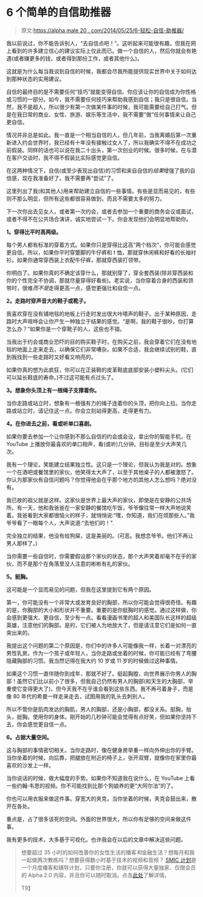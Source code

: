 # 6 个简单的自信助推器

> 原文:[https://alpha male 20 . com/2014/05/25/6-轻松-自信-助推器/](https://alphamale20.com/2014/05/25/6-easy-self-confidence-boosters/)

我以前说过，你不能告诉别人，“去自信点吧！”。这听起来可能很有趣，但我在网上看到的许多建立信心的建议实际上仅此而已。做一个自信的人，然后你就会有艳遇(或者赚更多的钱，或者得到那份工作，或者其他什么)。

这就是为什么每当我谈到自信的时候，我都会尽我所能提供现实世界中关于如何达到那种状态的实用建议。

自信的最终目的是不需要任何“技巧”就能变得自信。你应该让你的自信成为你性格或习惯的一部分。如今，我不需要任何技巧来帮助我感到自信；我只是很自信。当然，我不是超人，所以很少有第一次做某件事的时候，我可能需要给自己打气。但是在我日常的商业、女性、旅游、娱乐等生活中，我不需要“做”任何事情来让自己更自信。

情况并非总是如此。我一直是一个相当自信的人，但几年前，当我离婚后第一次重新进入约会世界时，我已经有十年没有接触过女人了，所以我确实不得不在成功之前假装。同样的话也可以说在我二十出头，第一次创业的时候。很多时候，在与潜在客户交谈时，我不得不假装比实际感觉更自信。

在这两种情况下，自信(或至少表现出自信)的习惯和来自自信的*结果*增强了我的自信感，现在我准备好了。我不需要再“尝试”了。

这里列出了我(和其他人)用来帮助建立自信的一些事情。有些是显而易见的，有些则不那么明显，但所有这些都很容易做到，而且不需要太多的努力。

下一次你出去见女人，或者第一次约会，或者去参加一个重要的商务会议或面试，或者不得不在公共场合演讲，诚实地尝试一下。你会发现他们会明显地帮助你。

**1。穿得比平时高两级。**

每个男人都有标准的穿着方式。如果你只是穿得比这高“两个档次”，你可能会感觉更自信。所以，如果你平时穿蹩脚的牛仔裤和 t 恤，那就穿休闲裤和好看的长袖衬衫。如果你通常穿西装上衣配牛仔裤，那就穿西装打领带。

你明白了。如果你真的不确定该穿什么，那就别穿了，穿全套西装(除非穿西装和你的个性完全不协调，那就尽量穿得好看些)。老实说，当你穿着合身的西装和领带时，很难*而不是*走得更高一点，感觉更强壮和自信一点。

**2。走路时穿声音大的鞋子或靴子。**

我喜欢穿在没有铺地毯的地板上行走时发出很大咔嗒声的鞋子。出于某种原因，走路时大声喧哗会让你产生一种独立于结果的感觉。“是啊，我的鞋子很吵。你打算怎么办？”如果你是一个穿靴子的人，这些也不错。

当我出于约会或商业恐吓的目的购买鞋子时，在购买之前，我会穿着它们在没有地毯的地面上走来走去，以确保它们非常嘈杂。如果不合适，我会继续试别的鞋，直到我找到一些走路时又好看又响亮的。

如果你真的想为此疯狂，你可以在正装鞋的皮革鞋底底部安装小塑料尖头。(它们可以延长鞋底的寿命。)不过这可能有点过头了。

**3。想象你头顶上有一根绳子支撑着你。**

当你走路或站立时，想象有一根强有力的绳子连着你的头顶，把你向上拉。当你走路或站立时，请记住这一点。你会立刻站得更高，走得更有力。

**4。在你进去之前，看或听单口喜剧。**

如果你要去参加一个让你感到不那么自信的约会或会议，拿出你的智能手机，在 YouTube 上播放你最喜欢的单口相声，看(或听)几分钟。目标是至少大声笑几次。

我有一个理论，笑能建立结果独立性。这只是一个理论，但我认为我是对的。想象一个在酒吧或餐馆里的家伙，他笑得太大声了，以至于其他桌子的人都被激怒了。你认为那家伙有自信问题吗？你觉得他会在乎那个地方的其他人怎么想吗？绝对没有。

我已故的祖父就是这样。这家伙是世界上最大声的家伙，即使是在安静的公共场所。有一天，他和我爸爸在一家安静的餐馆吃午饭，爷爷像往常一样大声地说笑着。我爸看到大家都很恼火的样子，就悄悄说:“嘿，你知道，我们在烦那些人。”我爷爷看了一眼每个人，大声说道:“去他们的！".

完全独立的结果，他没有给狗屎，这是美丽的。(可恶。我想念爷爷。他们不再让男人那样了。)

当你需要一些自信时，你需要假设那个家伙的状态，那个大声笑着却毫不在乎的家伙，而不是那个在角落里没人注意的彬彬有礼的家伙。

**5。挺胸。**

这可能是一个显而易见的问题，但我在这里提到它有两个原因。

第一，你可能没有一个非常大或发育良好的胸部，所以你可能会觉得很奇怪。有趣的是，你胸部的大小和形状并不重要。重要的是你挺胸时的感觉。通过这样做，你会感到更强大、更自信，至少有一点。看看漫画书里的超人和美国队长这样的超级英雄，注意他们的胸部。是的，它们被人为地放大了，但是请注意它们是如何一直突出来的。

我提出这个问题的第二个原因是，你们中的许多人可能像我一样，长着一对漂亮的男性乳房。作为一个孩子或年轻人，当你走路或坐着的时候，你可能已经有了弯腰隐藏胸部的习惯。我当然记得在我大约 10 岁或 11 岁的时候做过这种事情。

如果这个习惯一直伴随你到成年，那就不好了。挺起胸膛，向世界展示你男人的胸部！虽然它们比以前小了很多，但我自己仍然有男人的胸部(和天生的大胸部，举重使它变得更大了)，但今天我不在乎谁会看到这些东西。我不再弓着身子，而是像 80 年代的希曼一样走来走去，试图用我的乳头去刺别人。

所以不管你是肌肉发达的胸肌，男人的胸部，还是小胸部，都没关系。挺胸，抬头，挺胸。使用你的身体。刚开始的几秒钟可能会觉得有点好笑，但如果你坚持下去，你会感觉更自信一点。

**6。占据大量空间。**

这与胸部的事情密切相关。当你走路时，像在健身房举重一样向外伸出你的手臂。当你坐着的时候，向后靠，把腿放在附近的椅子上，张开双臂，就像你在家里你最喜欢的沙发上一样。

当你说话的时候，做大幅度的手势。如果你不知道我在说什么，在 YouTube 上看一些约翰·韦恩的视频。你不可能找到比那个狗娘养的更“大阿尔法”的了。

你也可以用衣服来做这件事。穿宽大的夹克，当你坐着的时候，夹克会鼓出来，散开在各处。

重点是，占了很多该死的空间。外面的世界很大，所以你有足够的空间来做这件事。

我有更多的技术，大多基于可视化。也许我会在以后的文章中解决这些问题。

> 想要超过 35 小时的如何改善你的女性生活的播客*和*金融生活？想每月和我一起做两次教练吗？想要获得数小时基于技术的视频和音频？ [SMIC 计划](https://alphamale20.kartra.com/page/vIL17)是一个月度播客和辅导计划，只要你注册，你就可以获得大量独家、仅限会员的 Alpha 2.0 内容，并且你可以随时取消。点击[此处](https://alphamale20.kartra.com/page/vIL17)了解详情。
> 
> T9】